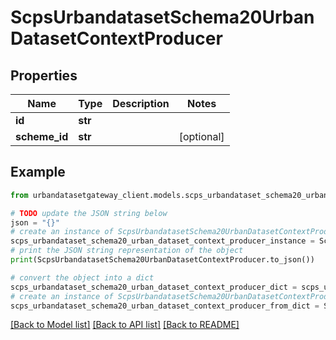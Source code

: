 # ScpsUrbandatasetSchema20UrbanDatasetContextProducer


## Properties

Name | Type | Description | Notes
------------ | ------------- | ------------- | -------------
**id** | **str** |  | 
**scheme_id** | **str** |  | [optional] 

## Example

```python
from urbandatasetgateway_client.models.scps_urbandataset_schema20_urban_dataset_context_producer import ScpsUrbandatasetSchema20UrbanDatasetContextProducer

# TODO update the JSON string below
json = "{}"
# create an instance of ScpsUrbandatasetSchema20UrbanDatasetContextProducer from a JSON string
scps_urbandataset_schema20_urban_dataset_context_producer_instance = ScpsUrbandatasetSchema20UrbanDatasetContextProducer.from_json(json)
# print the JSON string representation of the object
print(ScpsUrbandatasetSchema20UrbanDatasetContextProducer.to_json())

# convert the object into a dict
scps_urbandataset_schema20_urban_dataset_context_producer_dict = scps_urbandataset_schema20_urban_dataset_context_producer_instance.to_dict()
# create an instance of ScpsUrbandatasetSchema20UrbanDatasetContextProducer from a dict
scps_urbandataset_schema20_urban_dataset_context_producer_from_dict = ScpsUrbandatasetSchema20UrbanDatasetContextProducer.from_dict(scps_urbandataset_schema20_urban_dataset_context_producer_dict)
```
[[Back to Model list]](../README.md#documentation-for-models) [[Back to API list]](../README.md#documentation-for-api-endpoints) [[Back to README]](../README.md)


